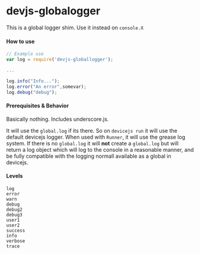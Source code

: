 # devjs-globalogger
This is a global logger shim. Use it instead on `console.X`

#### How to use

```javascript
// Example use
var log = require('devjs-globallogger');

...

log.info("Info...");
log.error("An error",somevar);
log.debug("debug");

```

#### Prerequisites & Behavior

Basically nothing. Includes underscore.js. 

It will use the `global.log` if its there. So on `devicejs run` it will use the default devicejs logger. When used with `Runner`, it will use the grease log system. If there is no `global.log` it will **not** create a `global.log` but will return a log object which will log to the console in a reasonable manner, and be fully compatible with the logging normall available as a global in devicejs.

#### Levels

    log
    error
    warn
    debug
    debug2
    debug3
    user1
    user2
    success
    info
    verbose
    trace
